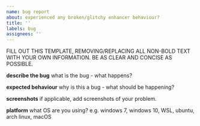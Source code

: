 ```yaml
---
name: bug report
about: experienced any broken/glitchy enhancer behaviour?
title: ''
labels: bug
assignees: ''
---
```


FILL OUT THIS TEMPLATE, REMOVING/REPLACING ALL NON-BOLD TEXT WITH YOUR OWN INFORMATION.
BE AS CLEAR AND CONCISE AS POSSIBLE.

**describe the bug**
what is the bug - what happens?

**expected behaviour**
why is this a bug - what should be happening?

**screenshots**
if applicable, add screenshots of your problem.

**platform**
what OS are you using? e.g. windows 7, windows 10, WSL, ubuntu, arch linux, macOS

